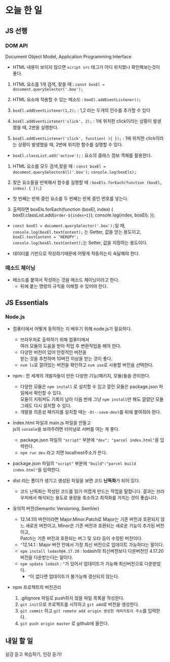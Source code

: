# 오늘 한 일

## JS 선행

### DOM API

Document Object Model, Application Programming Interface

- HTML 내용이 보이지 않으면 `script src` 태그가 어디 위치했나 확인해보는것이 좋다.

1. HTML 요소를 1개 검색, 찾을 때 : `const boxEl = document.querySelector('.box');` 

2. HTML 요소에 적용할 수 있는 메소드 : `boxEl.addEventListener();`

3. `boxEl.addEventListener(1,2);` : 1,2 라는 두개의 인수를 추가할 수 있다

4. `boxEl.addEventListener('click', 2);` : 1에 위치한 click이라는 상황이 발생했을 때, 2번을 실행한다.  

5. `boxEl.addEventListener('click', funstion( ){ });` : 1에 위치한 click이라는 상황이 발생했을 때, 2번에 위치한 함수를 실행할 수 있다. 

- `boxEl.classList.add('active');` : 요소의 클래스 정보 객체를 활용한다. 

1.  HTML 요소를 모두 검색,찾을 때 : `const boxEl = document.querySelectorAll('.box');` `console.log(boxEls);`

2. 찾은 요소들을 반복해서 함수를 실행할 때 : `boxEls.forEach(function (boxEl, index) { });`)
  - 첫 번째는 반복 중인 요소를 두 번째는 반복 중인 번호를 넣는다.

3. 출력하면 boxEls.forEach(function (boxEl, index) {
boxEl.classList.add(`order-${index+1}`);
console.log(index, boxEl);
});

- `const boxEl = document.querySelector('.box');`일 때,  
`console.log(boxEl.textContent);` 는 Getter, 값을 얻는 용도이고,  
`boxEl.textContent = 'HEROPY';`  
`console.log(boxEl.textContent);`는 Setter, 값을 지정하는 용도이다.

- 데이터를 기반으로 작성하기때문에 어떻게 작동하는지 숙달해야 한다.


### 메소드 체이닝

- 메소드를 붙여서 작성하는 것을 메소드 체이닝이라고 한다. 
  - 뒤에 붙는 명령의 규칙을 이해할 수 있어야 한다. 


## JS Essentials

### Node.js

- 컴퓨터에서 어떻게 동작하는 지 배우기 위해 node.js가 필요하다.
  - 브라우저로 출력하기 위해 컴퓨터에서  
  여러 모듈의 도움을 받아 작업 후 변환작업을 해야 한다.
  - 다양한 버전이 있어 안정적인 버전을  
  받는 것을 추천하며 10버전 이상을 받는 것이 좋다.
  - `nvm ls`로 깔려있는 버전을 확인하고 `nvm use`로 사용할 버전을 선택한다.

- npm : 전 세계의 개발자들이 만든 다양한 기능(패키지, 모듈)들을 관리한다.
  - 다양한 모듈은 `npm install` 로 설치할 수 있고 깔린 모듈은 package.json 파일에서 확인할 수 있다.   
    모듈이 지워져도 기록이 남아 다음 번에 그냥 `npm install`만 해도 깔렸던 모듈 그래도 다시 설치할 수 있다.
  - 개발용 의존성 패키지를 설치할 때는 `-D(--save-dev)`를 뒤에 붙여줘야 한다.

- index.html 파일과 main.js 파일을 만들고  
  js의 `console`을 보여주려면 터미널로 서버를 여는 게 좋다.
  - package.json 파일의 `"script"` 부분에 `"dev": "parcel index.html"`을 입력한다.
  - `npm run dev` 라고 치면 localhost주소가 뜬다.

-  package.json 파일의 `"script"` 부분에 `"build":"parcel build index.html"`을 입력한다.
  - dist 라는 폴더가 생기고 생성된 파일을 보면 코드 **난독화**가 되어 있다.
    - 코드 난독화는 작성된 코드를 읽기 어렵게 만드는 작업을 말합니다. 
      결과는 브라우저에서 해석되는 용도로 용량을 축소하고 최적화를 거치는 것이 좋습니다.

- 유의적 버전(Semantic Versioning, SemVer) 
  - 12.14.1의 버전이라면 Major.Minor.Patch로 Major는 기존 버전과 호환되지 않느 새로운 버전이고,
    Minor은 기존 버전과 호환되는 새로운 기능이 추가된 버전이고,  
    Patch는 기존 버전과 호환되는 버그 및 오타 등이 수정된 버전이다.
  - `^`12.14.1 : Major 버전 안에서 가장 최신 버전으로 업데이트 가능하다는 말이다.
  - `npm install lodash@4.17.20` : lodash의 최신버전보다 다운버전인 4.17.20 버전을 다운받는다는 말이다.
  - `npm update lodash` : `^`가 있어서 업데이트가 가능해 최신버전으로 다운받았다.
    - `^`이 없다면 업데이트가 불가능해 갱신되지 않는다.

- npm 프로젝트의 버전관리
  1. .gitignore 파일로 push하지 않을 파일 목록을 작성한다.
  2. `git init`으로 프로젝트를 시작하고 `git add`로 버전을 생성한다.
  3. `git commit` 하고 `git remote add origin 생성한 레퍼지토리 주소`를 입력한다. 
  4. `git push origin master` 로 github에 올린다.

## 내일 할 일
실강 듣고 복습하기, 인강 듣기!
